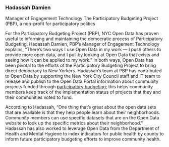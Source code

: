 ### Hadassah Damien

Manager of Engagement Technology
The Participatory Budgeting Project (PBP), a non-profit for participatory politics

For the Participatory Budgeting Project (PBP), NYC Open Data has proven useful to informing and maintaining the democratic process of Participatory Budgeting. Hadassah Damien, PBP’s Manager of Engagement Technology explains, “There’s two ways I use Open Data in my work — I push others to provide more open data, and I pull by looking at Open Data that exists and seeing how it can be applied to my work.” In both ways, Open Data has been pivotal to the efforts of the Participatory Budgeting Project to bring direct democracy to New Yorkers. Hadassah’s team at PBP has contributed to Open Data by supporting the New York City Council staff and IT team to release and publish to the Open Data Portal information about community projects funded through [participatory budgeting](https://data.cityofnewyork.us/City-Government/Participatory-Budgeting-Projects/wwhr-5ven); this helps community members keep track of the implementation status of projects that they and their communities voted to fund.

According to Hadassah, “One thing that’s great about the open data sets that are available is that they help people learn about their neighborhoods. Community members can use specific datasets that are on the Open Data website to look up the specific metrics about their neighborhood.” Hadassah has also worked to leverage Open Data from the Department of Health and Mental Hygiene to index indicators for public health by county to inform future participatory budgeting efforts to improve community health.
